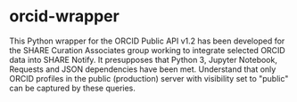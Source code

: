 # orcid-wrapper
This Python wrapper for the ORCID Public API v1.2 has been developed for the SHARE Curation Associates group working to integrate selected ORCID data into SHARE Notify. It presupposes that Python 3, Jupyter Notebook, Requests and JSON dependencies have been met. Understand that only ORCID profiles in the public (production) server with visibility set to "public" can be captured by these queries.
